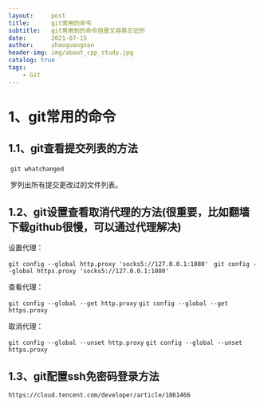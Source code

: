 ```yaml
---
layout:     post
title:      git常用的命令
subtitle:   git常用到的命令但是又容易忘记的
date:       2021-07-15
author:     zhaoguangnan
header-img: img/about_cpp_study.jpg
catalog: true
tags:
    - Git
---
```


# 1、git常用的命令

## 1.1、git查看提交列表的方法

​		`git whatchanged`

​		罗列出所有提交更改过的文件列表。

## 1.2、git设置查看取消代理的方法(很重要，比如翻墙下载github很慢，可以通过代理解决)

设置代理：

`git config --global http.proxy 'socks5://127.0.0.1:1080' `
`git config --global https.proxy 'socks5://127.0.0.1:1080'`


查看代理：

`git config --global --get http.proxy`
`git config --global --get https.proxy`


取消代理：

`git config --global --unset http.proxy`
`git config --global --unset https.proxy`

## 1.3、git配置ssh免密码登录方法

`https://cloud.tencent.com/developer/article/1861466`

